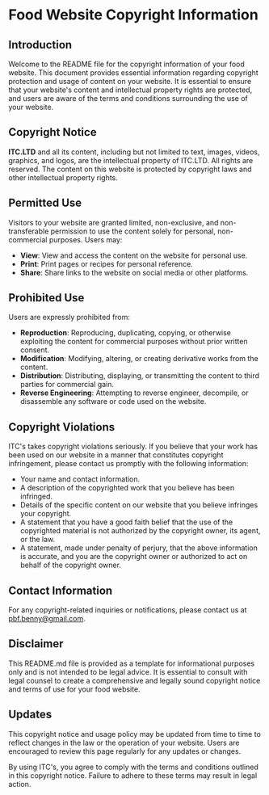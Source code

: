 # Food Website Copyright Information

## Introduction

Welcome to the README file for the copyright information of your food website. This document provides essential information regarding copyright protection and usage of content on your website. It is essential to ensure that your website's content and intellectual property rights are protected, and users are aware of the terms and conditions surrounding the use of your website.

## Copyright Notice

**ITC.LTD** and all its content, including but not limited to text, images, videos, graphics, and logos, are the intellectual property of ITC.LTD. All rights are reserved. The content on this website is protected by copyright laws and other intellectual property rights.

## Permitted Use

Visitors to your website are granted limited, non-exclusive, and non-transferable permission to use the content solely for personal, non-commercial purposes. Users may:

- **View**: View and access the content on the website for personal use.
- **Print**: Print pages or recipes for personal reference.
- **Share**: Share links to the website on social media or other platforms.

## Prohibited Use

Users are expressly prohibited from:

- **Reproduction**: Reproducing, duplicating, copying, or otherwise exploiting the content for commercial purposes without prior written consent.
- **Modification**: Modifying, altering, or creating derivative works from the content.
- **Distribution**: Distributing, displaying, or transmitting the content to third parties for commercial gain.
- **Reverse Engineering**: Attempting to reverse engineer, decompile, or disassemble any software or code used on the website.

## Copyright Violations

ITC's takes copyright violations seriously. If you believe that your work has been used on our website in a manner that constitutes copyright infringement, please contact us promptly with the following information:

- Your name and contact information.
- A description of the copyrighted work that you believe has been infringed.
- Details of the specific content on our website that you believe infringes your copyright.
- A statement that you have a good faith belief that the use of the copyrighted material is not authorized by the copyright owner, its agent, or the law.
- A statement, made under penalty of perjury, that the above information is accurate, and you are the copyright owner or authorized to act on behalf of the copyright owner.

## Contact Information

For any copyright-related inquiries or notifications, please contact us at pbf.benny@gmail.com.

## Disclaimer

This README.md file is provided as a template for informational purposes only and is not intended to be legal advice. It is essential to consult with legal counsel to create a comprehensive and legally sound copyright notice and terms of use for your food website.

## Updates

This copyright notice and usage policy may be updated from time to time to reflect changes in the law or the operation of your website. Users are encouraged to review this page regularly for any updates or changes.

By using ITC's, you agree to comply with the terms and conditions outlined in this copyright notice. Failure to adhere to these terms may result in legal action.
